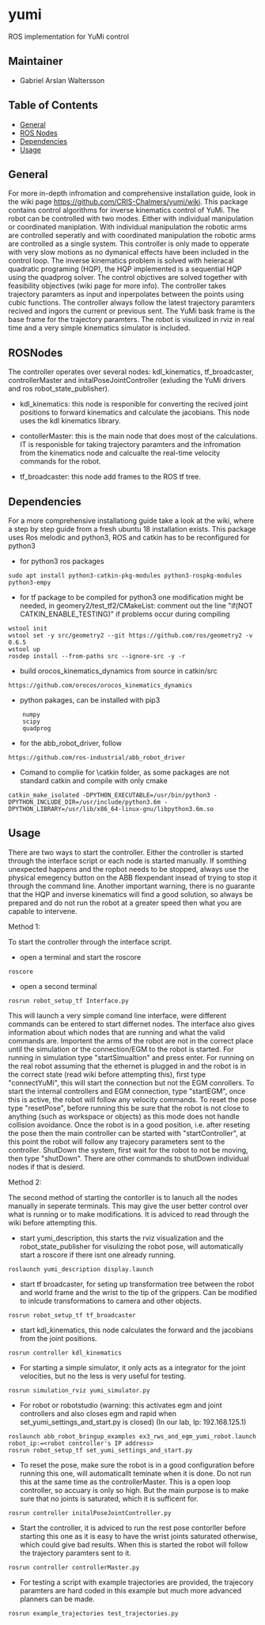 # yumi
ROS implementation for YuMi control


## Maintainer 
* Gabriel Arslan Waltersson

## Table of Contents
* [General](#general)
* [ROS Nodes](#ROSNodes)
* [Dependencies](#dependencies)
* [Usage](#usage)

## General
For more in-depth infromation and comprehensive installation guide, look in the wiki page https://github.com/CRIS-Chalmers/yumi/wiki. This package contains control algorithms for inverse kinematics control of YuMi. The robot can be controlled with two modes. Either with individual manipulation or coordinated maniplation. With individual manipulation the robotic arms are controlled seperatly and with coordinated manipulation the robotic arms are controlled as a single system. This controller is only made to opperate with very slow motions as no dymanical effects have been included in the control loop. The inverse kinematics problem is solved with heieracal quadratic programing (HQP), the HQP implemented is a sequential HQP using the quadprog solver. The control objctives are solved together with feasibility objectives (wiki page for more info). The controller takes trajectory paramters as input and inperpolates between the points using cubic functions. The controller always follow the latest trajectory paramters recived and ingors the current or previous sent. The YuMi bask frame is the base frame for the trajectory paramters. The robot is visulized in rviz in real time and a very simple kinematics simulator is included. 

## ROSNodes
The controller operates over several nodes: kdl_kinematics, tf_broadcaster, controllerMaster and initalPoseJointController (exluding the YuMi drivers and ros robot_state_publisher).

* kdl_kinematics: this node is responible for converting the recived joint positions to forward kinematics and calculate the jacobians. This node uses the kdl kinematics library.   

* contollerMaster: this is the main node that does most of the calculations. IT is responisble for taking trajectory paramters and the infromation from the kinematics node and calcualte the real-time velocity commands for the robot.  
 
* tf_broadcaster: this node add frames to the ROS tf tree. 



## Dependencies
For a more comprehensive installationg guide take a look at the wiki, where a step by step guide from a fresh ubuntu 18 installation exists. This package uses Ros melodic and python3, ROS and catkin has to be reconfigured for python3
* for python3 ros packages 
```
sudo apt install python3-catkin-pkg-modules python3-rospkg-modules python3-empy
```

* for tf package to be compiled for python3 one modification might be needed, in geomery2/test_tf2/CMakeList: comment out the line "if(NOT CATKIN_ENABLE_TESTING)" if problems occur during compiling 
```
wstool init
wstool set -y src/geometry2 --git https://github.com/ros/geometry2 -v 0.6.5
wstool up
rosdep install --from-paths src --ignore-src -y -r
```

* build orocos_kinematics_dynamics from source in catkin/src
```
https://github.com/orocos/orocos_kinematics_dynamics
```

* python pakages, can be installed with pip3
``` 
    numpy
    scipy
    quadprog
```

* for the abb_robot_driver, follow
```
https://github.com/ros-industrial/abb_robot_driver
```

* Comand to complie for \catkin folder,  as some packages are not standard catkin and compile with only cmake
``` 
catkin_make_isolated -DPYTHON_EXECUTABLE=/usr/bin/python3 -DPYTHON_INCLUDE_DIR=/usr/include/python3.6m -DPYTHON_LIBRARY=/usr/lib/x86_64-linux-gnu/libpython3.6m.so
``` 

## Usage
There are two ways to start the controller. Either the controller is started through the interface script or each node is started manually. If somthing unexpected happens and the ropbot needs to be stopped, always use the physical emegency button on the ABB flexpendant insead of trying to stop it through the command line. Another important warning, there is no guarante that the HQP and inverse kinematics will find a good solution, so always be prepared and do not run the robot at a greater speed then what you are capable to intervene.  

Method 1:

To start the controller through the interface script. 

* open a terminal and start the roscore
``` 
roscore
``` 

* open a second terminal
``` 
rosrun robot_setup_tf Interface.py
``` 
This will launch a very simple comand line interface, were different commands can be entered to start differnet nodes. The interface also gives information about which nodes that are running and what the valid commands are. Importent the arms of the robot are not in the correct place until the simulation or the connection/EGM to the robot is started. For running in simulation type "startSimualtion" and press enter. For running on the real robot assuming that the ethernet is plugged in and the robot is in the correct state (read wiki before attempting this), first type "connectYuMi", this will start the connection but not the EGM conrollers. To start the internal controllers and EGM connection, type "startEGM", once this is active, the robot will follow any velocity commands. To reset the pose type "resetPose", before running this be sure that the robot is not close to anything (such as workspace or objects) as this mode does not handle collision avoidance. Once the robot is in a good position, i.e. after reseting the pose then the main controller can be started with "startController", at this point the robot will follow any trajecory parameters sent to the controller. ShutDown the system, first wait for the robot to not be moving, then type "shutDown". There are other commands to shutDown individual nodes if that is desierd.     

Method 2:

The second method of starting the contorller is to lanuch all the nodes manually in seperate terminals. This may give the user better control over what is running or to make modifications. It is adviced to read through the wiki before attempting this. 

* start yumi_description, this starts the rviz visualization and the robot_state_publisher for visulizing the robot pose, will automatically start a roscore if there isnt one already running.   
``` 
roslaunch yumi_description display.launch
``` 

* start tf broadcaster, for seting up transformation tree between the robot and world frame and the wrist to the tip of the grippers. Can be modified to inlcude transformations to camera and other objects.
``` 
rosrun robot_setup_tf tf_broadcaster
``` 

* start kdl_kinematics, this node calculates the forward and the jacobians from the joint positions. 
``` 
rosrun controller kdl_kinematics
``` 

* For starting a simple simulator, it only acts as a integrator for the joint velocities, but no the less is very useful for testing. 
``` 
rosrun simulation_rviz yumi_simulator.py
``` 

* For robot or robotstudio (warning: this activates egm and joint controllers and also closes egm and rapid when set_yumi_settings_and_start.py is closed) (In our lab, Ip: 192.168.125.1)
```
roslaunch abb_robot_bringup_examples ex3_rws_and_egm_yumi_robot.launch robot_ip:=<robot controller's IP address> 
rosrun robot_setup_tf set_yumi_settings_and_start.py
```

* To reset the pose, make sure the robot is in a good configuration before running this one, will automaticallt teminate when it is done. Do not run this at the same time as the controllerMaster. This is a open loop controller, so accuary is only so high. But the main purpose is to make sure that no joints is saturated, which it is sufficent for. 
``` 
rosrun controller initalPoseJointController.py
``` 

* Start the controller, it is adviced to run the rest pose contorller before starting this one as it is easy to have the wrist joints saturated otherwise, which could give bad results. When this is started the robot will follow the trajectory paramters sent to it.
``` 
rosrun controller controllerMaster.py
``` 

* For testing a script with example trajectories are provided, the trajecory paramters are hard coded in this example but much more advanced planners can be made. 
``` 
rosrun example_trajectories test_trajectories.py
``` 
